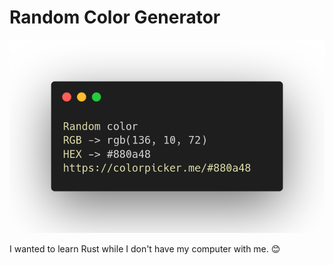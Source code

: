 # Random Color Generator

<p align="center" >  
  <img src="./readme-assets/output.png" width="600"/>
</p>


I wanted to learn Rust while I don't have my computer with me. 😊
